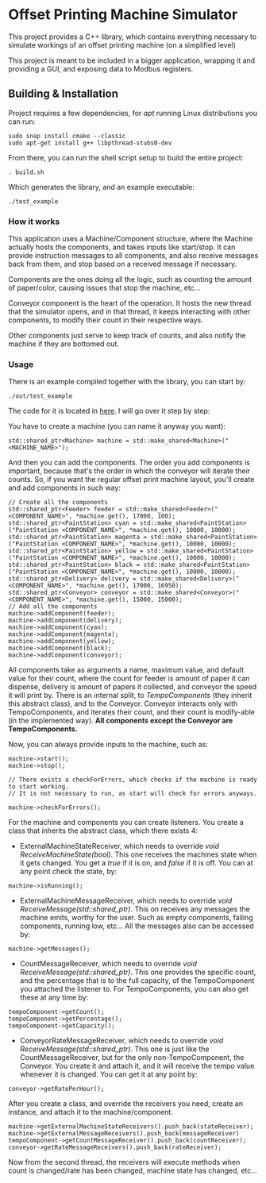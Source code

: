 # Offset Printing Machine Simulator
This project provides a C++ library, which contains everything necessary to simulate workings
of an offset printing machine (on a simplified level)

This project is meant to be included in a bigger application, wrapping it and providing a GUI,
and exposing data to Modbus registers.

## Building & Installation

Project requires a few dependencies, for *apt* running Linux distributions you can run:

```
sudo snap install cmake --classic
sudo apt-get install g++ libpthread-stubs0-dev
```

From there, you can run the shell script setup to build the entire project:
```
. build.sh
```

Which generates the library, and an example executable:
```
./test_example
```

### How it works

This application uses a Machine/Component structure, where the Machine actually hosts the
components, and takes inputs like start/stop. It can provide instruction messages to all components,
and also receive messages back from them, and stop based on a received message if necessary.

Components are the ones doing all the logic, such as counting the amount of paper/color,
causing issues that stop the machine, etc...

Conveyor component is the heart of the operation. It hosts the new thread that the simulator opens,
and in that thread, it keeps interacting with other components, to modify their count in their respective ways.

Other components just serve to keep track of counts, and also notify the machine if they are bottomed out.

### Usage

There is an example compiled together with the library, you can start by:
```
./out/test_example
```

The code for it is located in [here](src/test/Main.cpp).
I will go over it step by step:

You have to create a machine (you can name it anyway you want):
```
std::shared_ptr<Machine> machine = std::make_shared<Machine>("<MACHINE_NAME>");
```

And then you can add the components. The order you add components is important, because that's the order
in which the conveyor will iterate their counts. So, if you want the regular offset print machine layout, you'll create
and add components in such way:

```
// Create all the components
std::shared_ptr<Feeder> feeder = std::make_shared<Feeder>("<COMPONENT_NAME>", *machine.get(), 17000, 100);
std::shared_ptr<PaintStation> cyan = std::make_shared<PaintStation>("PaintStation <COMPONENT_NAME>", *machine.get(), 10000, 10000);
std::shared_ptr<PaintStation> magenta = std::make_shared<PaintStation>("PaintStation <COMPONENT_NAME>", *machine.get(), 10000, 10000);
std::shared_ptr<PaintStation> yellow = std::make_shared<PaintStation>("PaintStation <COMPONENT_NAME>", *machine.get(), 10000, 10000);
std::shared_ptr<PaintStation> black = std::make_shared<PaintStation>("PaintStation <COMPONENT_NAME>", *machine.get(), 10000, 10000);
std::shared_ptr<Delivery> delivery = std::make_shared<Delivery>("<COMPONENT_NAME>", *machine.get(), 17000, 16950);
std::shared_ptr<Conveyor> conveyor = std::make_shared<Conveyor>("<COMPONENT_NAME>", *machine.get(), 15000, 15000);
// Add all the components
machine->addComponent(feeder);
machine->addComponent(delivery);
machine->addComponent(cyan);
machine->addComponent(magenta);
machine->addComponent(yellow);
machine->addComponent(black);
machine->addComponent(conveyor);
```

All components take as arguments a name, maximum value, and default value for their count, where the count for feeder
is amount of paper it can dispense, delivery is amount of papers it collected, and conveyor the speed it will print by.
There is an internal split, to *TempoComponents* (they inherit this abstract class), and to the Conveyor. Conveyor interacts
only with TempoComponents, and iterates their count, and their count is modify-able (in the implemented way).
<b>All components except the Conveyor are TempoComponents.</b>

Now, you can always provide inputs to the machine, such as:
```
machine->start();
machine->stop();

// There exists a checkForErrors, which checks if the machine is ready to start working.
// It is not necessary to run, as start will check for errors anyways.

machine->checkForErrors();
```

For the machine and components you can create listeners. You create a class that inherits the abstract class,
which there exists 4:
- ExternalMachineStateReceiver, which needs to override *void ReceiveMachineState(bool)*. This one receives 
the machines state when it gets changed. You get a *true* if it is on, and *false* if it is off. You can at any 
point check the state, by:
```
machine->isRunning();
```
- ExternalMachineMessageReceiver, which needs to override *void ReceiveMessage(std::shared_ptr<ComponentMessage>)*.
This on receives any messages the machine emits, worthy for the user. Such as empty components, failing components, 
running low, etc... All the messages also can be accessed by:
```
machine->getMessages();
```
- CountMessageReceiver, which needs to override *void ReceiveMessage(std::shared_ptr<CountMessage>)*. This one provides
the specific count, and the percentage that is to the full capacity, of the TempoComponent you attached the listener to.
For TempoComponents, you can also get these at any time by:
```
tempoComponent->getCount();
tempoComponent->getPercentage();
tempoComponent->getCapacity();
```
- ConveyorRateMessageReceiver, which needs to override *void ReceiveMessage(std::shared_ptr<ConveyorRateMessage>)*. This one
is just like the CountMessageReceiver, but for the only non-TempoComponent, the Conveyor. You create it and attach it, and it will
receive the tempo value whenever it is changed. You can get it at any point by:
```
conveyor->getRatePerHour();
```

After you create a class, and override the receivers you need, create an instance, and attach it to the machine/component.

```
machine->getExternalMachineStateReceivers().push_back(stateReceiver);
machine->getExternalMessageReceivers().push_back(messageReceiver)
tempoComponent->getCountMessageReceiver().push_back(countReceiver);
conveyor->getRateMessageReceivers().push_back(rateReceiver);
```

Now from the second thread, the receivers will execute methods when count is changed/rate has been changed, machine state 
has changed, etc...
